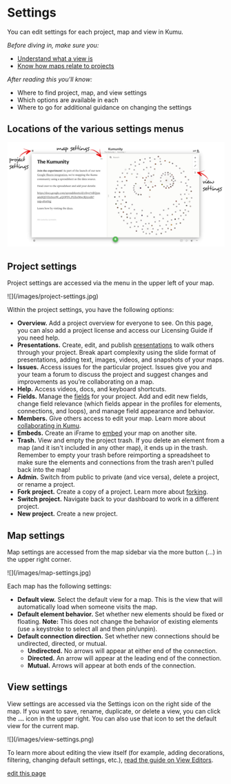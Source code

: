 # Settings

You can edit settings for each project, map and view in Kumu.

*Before diving in, make sure you:*

* [Understand what a view is](/overview/kumus-architecture.md#views)
* [Know how maps relate to projects](/overview/kumus-architecture.md#maps)

*After reading this you'll know:*

* Where to find project, map, and view settings
* Which options are available in each
* Where to go for additional guidance on changing the settings

## Locations of the various settings menus

![](/images/settings-locations.jpg)

## Project settings

Project settings are accessed via the menu in the upper left of your map.

<span class="small plain">
![](/images/project-settings.jpg)
</span>

Within the project settings, you have the following options:

* **Overview.** Add a project overview for everyone to see. On this page, you can also add a project license and access our Licensing Guide if you need help.
* **Presentations.** Create, edit, and publish [presentations](/guides/presentations.md) to walk others through your project. Break apart complexity using the slide format of presentations, adding text, images, videos, and snapshots of your maps.
* **Issues.** Access issues for the particular project. Issues give you and your team a forum to discuss the project and suggest changes and improvements as you’re collaborating on a map.
* **Help.** Access videos, docs, and keyboard shortcuts.
* **Fields.** Manage the [fields](/guides/fields.md) for your project. Add and edit new fields, change field relevance (which fields appear in the profiles for elements, connections, and loops), and manage field appearance and behavior.
* **Members.** Give others access to edit your map. Learn more about [collaborating in Kumu](/overview/collaboration.md).
* **Embeds.** Create an iFrame to [embed](/guides/share-and-embed.md) your map on another site.  
* **Trash.** View and empty the project trash. If you delete an element from a map (and it isn't included in any other map), it ends up in the trash. Remember to empty your trash before reimporting a spreadsheet to make sure the elements and connections from the trash aren't pulled back into the map!
* **Admin.** Switch from public to private (and vice versa), delete a project, or rename a project.
* **Fork project.** Create a copy of a project. Learn more about [forking](/guides/forking.md).
* **Switch project.** Navigate back to your dashboard to work in a different project.
* **New project.** Create a new project.


## Map settings

Map settings are accessed from the map sidebar via the more button (...) in the upper right corner.

<span class="small plain">
![](/images/map-settings.jpg)
</span>

Each map has the following settings:

* **Default view.** Select the default view for a map. This is the view that will automatically load when someone visits the map.
* **Default element behavior.** Set whether new elements should be fixed or floating. **Note:** This does not change the behavior of existing elements (use `a` keystroke to select all and then pin/unpin).
* **Default connection direction.** Set whether new connections should be undirected, directed, or mutual.
  * **Undirected.** No arrows will appear at either end of the connection.
  * **Directed.** An arrow will appear at the leading end of the connection.
  * **Mutual.** Arrows will appear at both ends of the connection.

## View settings

View settings are accessed via the Settings icon <i class="fa fa-sliders"></i> on the right side of the map. If you want to save, rename, duplicate, or delete a view, you can click the **...** icon in the upper right. You can also use that icon to set the default view for the current map.

<span class="small plain">
![](/images/view-settings.png)
</span>

To learn more about editing the view itself (for example, adding decorations, filtering, changing default settings, etc.), [read the guide on View Editors](/overview/view-editors.md).

<span class="edit-link"><a href="https://github.com/kumu/docs/blob/master/overview/settings.md" target="_blank"><i class="fa fa-github"></i> edit this page</a></span>
